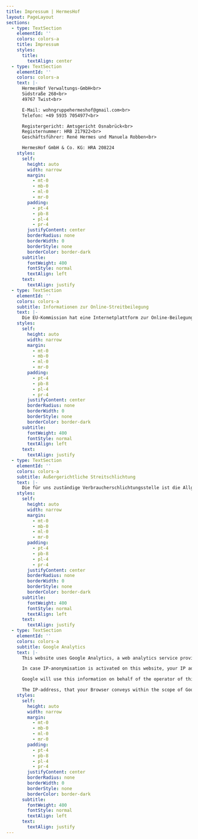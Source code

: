 ```yaml
---
title: Impressum | HermesHof
layout: PageLayout
sections:
  - type: TextSection
    elementId: ''
    colors: colors-a
    title: Impressum
    styles:
      title:
        textAlign: center
  - type: TextSection
    elementId: ''
    colors: colors-a
    text: |-
      HermesHof Verwaltungs-GmbH<br>
      Südstraße 268<br>
      49767 Twist<br>

      E-Mail: wohngruppehermeshof@gmail.com<br>
      Telefon: +49 5935 7054977<br>

      Registergericht: Amtsgericht Osnabrück<br>
      Registernummer: HRB 217922<br>
      Geschäftsführer: René Hermes und Manuela Robben<br>

      HermesHof GmbH & Co. KG: HRA 208224
    styles:
      self:
        height: auto
        width: narrow
        margin:
          - mt-0
          - mb-0
          - ml-0
          - mr-0
        padding:
          - pt-4
          - pb-8
          - pl-4
          - pr-4
        justifyContent: center
        borderRadius: none
        borderWidth: 0
        borderStyle: none
        borderColor: border-dark
      subtitle:
        fontWeight: 400
        fontStyle: normal
        textAlign: left
      text:
        textAlign: justify
  - type: TextSection
    elementId: ''
    colors: colors-a
    subtitle: Informationen zur Online-Streitbeilegung
    text: |-
      Die EU-Kommission hat eine Internetplattform zur Online-Beilegung von Streitigkeiten (sog. "OS-Plattform") geschaffen. Die OS-Plattform dient als Anlaufstelle zur außergerichtlichen Beilegung von Streitigkeiten, die aus Online-Dienstleistungsverträgen erwachsen. Die OS-Plattform erreichen Sie https://ec.europa.eu/consumers/odr/main/index.cfm?event=main.home.chooseLanguage.
    styles:
      self:
        height: auto
        width: narrow
        margin:
          - mt-0
          - mb-0
          - ml-0
          - mr-0
        padding:
          - pt-4
          - pb-8
          - pl-4
          - pr-4
        justifyContent: center
        borderRadius: none
        borderWidth: 0
        borderStyle: none
        borderColor: border-dark
      subtitle:
        fontWeight: 400
        fontStyle: normal
        textAlign: left
      text:
        textAlign: justify
  - type: TextSection
    elementId: ''
    colors: colors-a
    subtitle: Außergerichtliche Streitschlichtung
    text: |-
      Die für uns zuständige Verbraucherschlichtungsstelle ist die Allgemeine Verbraucherschlichtungsstelle des Zentrums für Schlichtung e.V. Straßburger Str. 8, 77694 Kehl (Internet: www.verbraucher-schlichter.de). Die HermesHof Verwaltungs-GmbH nimmt nicht am Ver­brau­cher­schlich­tungs­ver­fah­ren nach dem Ver­brau­cher­streit­bei­le­gungs­gesetz teil.
    styles:
      self:
        height: auto
        width: narrow
        margin:
          - mt-0
          - mb-0
          - ml-0
          - mr-0
        padding:
          - pt-4
          - pb-8
          - pl-4
          - pr-4
        justifyContent: center
        borderRadius: none
        borderWidth: 0
        borderStyle: none
        borderColor: border-dark
      subtitle:
        fontWeight: 400
        fontStyle: normal
        textAlign: left
      text:
        textAlign: justify
  - type: TextSection
    elementId: ''
    colors: colors-a
    subtitle: Google Analytics
    text: |-
      This website uses Google Analytics, a web analytics service provided by Google, Inc. (“Google”). Google Analytics uses “cookies”, which are text files placed on your computer, to help the website analyze how users use the site. The information generated by the cookie about your use of the website will be transmitted to and stored by Google on servers in the United States.

      In case IP-anonymisation is activated on this website, your IP address will be truncated within the area of Member States of the European Union or other parties to the Agreement on the European Economic Area. Only in exceptional cases the whole IP address will be first transfered to a Google server in the USA and truncated there. The IP-anonymisation is active on this website.

      Google will use this information on behalf of the operator of this website for the purpose of evaluating your use of the website, compiling reports on website activity for website operators and providing them other services relating to website activity and internet usage.

      The IP-address, that your Browser conveys within the scope of Google Analytics, will not be associated with any other data held by Google. You may refuse the use of cookies by selecting the appropriate settings on your browser, however please note that if you do this you may not be able to use the full functionality of this website. You can also opt-out from being tracked by Google Analytics with effect for the future by downloading and installing Google Analytics Opt-out Browser Addon for your current web browser: http://tools.google.com/dlpage/gaoptout?hl=en
    styles:
      self:
        height: auto
        width: narrow
        margin:
          - mt-0
          - mb-0
          - ml-0
          - mr-0
        padding:
          - pt-4
          - pb-8
          - pl-4
          - pr-4
        justifyContent: center
        borderRadius: none
        borderWidth: 0
        borderStyle: none
        borderColor: border-dark
      subtitle:
        fontWeight: 400
        fontStyle: normal
        textAlign: left
      text:
        textAlign: justify
---
```

